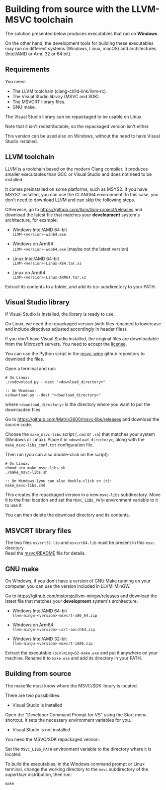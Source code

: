 
Building from source with the LLVM-MSVC toolchain
=================================================

The solution presented below produces executables that run on __Windows__.

On the other hand, the development tools for building these executables may run on
different systems (Windows, Linux, macOS) and architectures (Intel/AMD or Arm,
32 or 64 bit).



Requirements
------------

You need:
- The LLVM toolchain (clang-cl/lld-link/llvm-rc).
- The Visual Studio library (MSVC and SDK).
- The MSVCRT library files.
- GNU make.


The Visual Studio library can be repackaged to be usable on Linux.

Note that it isn't redistributable, so the repackaged version isn't either.

This version can be used also on Windows, without the need to have Visual
Studio installed.



LLVM toolchain
--------------

LLVM is a toolchain based on the modern Clang compiler.
It produces smaller executables than GCC or Visual Studio and does not need to 
be installed.

It comes preinstalled on some platforms, such as MSYS2. If you have MSYS2 
installed, you can use the CLANG64 environment. In this case, you don't need
to download LLVM and can skip the following steps.

Otherwise, go to <https://github.com/llvm/llvm-project/releases> and download the latest file
that matches your __development__ system's architecture, for example:  

- Windows Intel/AMD 64-bit  
`LLVM-<version>-win64.exe`

- Windows on Arm64  
`LLVM-<version>-woa64.exe` (maybe not the latest version)

- Linux Intel/AMD 64-bit   
`LLVM-<version>-Linux-X64.tar.xz`

- Linux on Arm64  
`LLVM-<version>-Linux-ARM64.tar.xz`

Extract its contents to a folder, and add its `bin` subdirectory to your PATH.



Visual Studio library
---------------------

If Visual Studio is installed, the library is ready to use.

On Linux, we need the repackaged version (with files renamed to lowercase
and include directives adjusted accordingly in header files).

If you don't have Visual Studio installed, the original files are downloadable 
from the Microsoft servers.
You need to accept the [license](https://visualstudio.microsoft.com/en/license-terms/vs2022-ga-community/).

You can use the Python script in the [msvc-wine](https://github.com/mstorsjo/msvc-wine)
github repository to download the files.

Open a terminal and run:

	# On Linux:
	./vsdownload.py --dest "<download_directory>"
	
	:: On Windows:
	vsdownload.py --dest "<download_directory>"

where `<download_directory>` is the directory where you want to put the downloaded files.

Go to <https://github.com/Matrix3600/msvc-libs/releases> and download the source code.

Choose the `make_msvc-libs` script (`.cmd` or `.sh`) that matches your system (Windows or Linux).
Place it in `<download_directory>`, along with the `make_msvc-libs_conf.txt` configuration file.

Then run (you can also double-click on the script):

	# On Linux:
	chmod u+x make_msvc-libs.sh
	./make_msvc-libs.sh
	
	:: On Windows (you can also double-click on it):
	make_msvc-libs.cmd

This creates the repackaged version in a new `msvc-libs` subdirectory.
Move it to the final location and set the `MSVC_LIBS_PATH` environment 
variable to it to use it.

You can then delete the download directory and its contents.



MSVCRT library files
--------------------

The two files `msvcrt32.lib` and `msvcrt64.lib` must be present in this `msvc`
directory.  
Read the [msvc/README](/msvc/README.md) file for details.



GNU make
--------

On Windows, if you don't have a version of GNU Make running on your computer,
you can use the version included in LLVM-MinGW.

Go to <https://github.com/mstorsjo/llvm-mingw/releases> and download the latest file
that matches your __development__ system's architecture:  

- Windows Intel/AMD 64-bit  
`llvm-mingw-<version>-msvcrt-x86_64.zip`

- Windows on Arm64  
`llvm-mingw-<version>-ucrt-aarch64.zip`

- Windows Intel/AMD 32-bit  
`llvm-mingw-<version>-msvcrt-i686.zip`

Extract the executable `\bin\mingw32-make.exe` and put it anywhere on your machine.
Rename it to `make.exe` and add its directory in your PATH.



Building from source
--------------------

The makefile must know where the MSVC/SDK library is located.

There are two possibilities:

- Visual Studio is installed

Open the "Developer Command Prompt for VS" using the Start menu shortcut.
It sets the necessary environment variables for you.

- Visual Studio is not installed

You need the MSVC/SDK repackaged version.  

Set the `MSVC_LIBS_PATH` environment variable to the directory where it is located.


To build the executables, in the Windows command prompt or Linux terminal,
change the working directory to the `msvc` subdirectory of the _superUser_
distribution, then run:

	make

